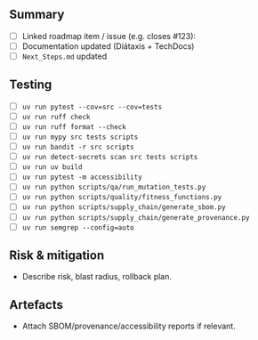 ## Summary
- [ ] Linked roadmap item / issue (e.g. closes #123):
- [ ] Documentation updated (Diátaxis + TechDocs)
- [ ] `Next_Steps.md` updated

## Testing
- [ ] `uv run pytest --cov=src --cov=tests`
- [ ] `uv run ruff check`
- [ ] `uv run ruff format --check`
- [ ] `uv run mypy src tests scripts`
- [ ] `uv run bandit -r src scripts`
- [ ] `uv run detect-secrets scan src tests scripts`
- [ ] `uv run uv build`
- [ ] `uv run pytest -m accessibility`
- [ ] `uv run python scripts/qa/run_mutation_tests.py`
- [ ] `uv run python scripts/quality/fitness_functions.py`
- [ ] `uv run python scripts/supply_chain/generate_sbom.py`
- [ ] `uv run python scripts/supply_chain/generate_provenance.py`
- [ ] `uv run semgrep --config=auto`

## Risk & mitigation
- Describe risk, blast radius, rollback plan.

## Artefacts
- Attach SBOM/provenance/accessibility reports if relevant.
